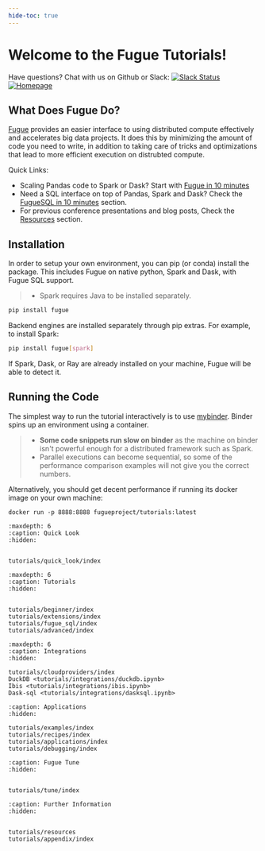 ```yaml
---
hide-toc: true
---
```


# Welcome to the Fugue Tutorials!

Have questions? Chat with us on Github or Slack:
[![Slack Status](https://img.shields.io/badge/slack-join_chat-white.svg?logo=slack&style=social)](http://slack.fugue.ai)
[![Homepage](https://img.shields.io/badge/fugue-source--code-red?logo=github)](https://github.com/fugue-project/fugue)

## What Does Fugue Do?

[Fugue](https://github.com/fugue-project/fugue) provides an easier interface to using distributed compute effectively and accelerates big data projects. It does this by minimizing the amount of code you need to write, in addition to taking care of tricks and optimizations that lead to more efficient execution on distrubted compute.

Quick Links:

* Scaling Pandas code to Spark or Dask? Start with [Fugue in 10 minutes](tutorials/quick_look/ten_minutes.ipynb)
* Need a SQL interface on top of Pandas, Spark and Dask? Check the [FugueSQL in 10 minutes](tutorials/quick_look/ten_minutes_sql.ipynb) section.
* For previous conference presentations and blog posts, Check the [Resources](tutorials/resources.md) section.

## Installation

In order to setup your own environment, you can pip (or conda) install the package. This includes Fugue on native python, Spark and Dask, with Fugue SQL support.

>- Spark requires Java to be installed separately.

```bash
pip install fugue
```

Backend engines are installed separately through pip extras. For example, to install Spark:

```bash
pip install fugue[spark]
```

If Spark, Dask, or Ray are already installed on your machine, Fugue will be able to detect it. 

## Running the Code

The simplest way to run the tutorial interactively is to use [mybinder](https://mybinder.org/v2/gh/fugue-project/tutorials/master). Binder spins up an environment using a container.

>- **Some code snippets run slow on binder** as the machine on binder isn't powerful enough for a distributed framework such as Spark.
>- Parallel executions can become sequential, so some of the performance comparison examples will not give you the correct numbers.

Alternatively, you should get decent performance if running its docker image on your own machine:

```
docker run -p 8888:8888 fugueproject/tutorials:latest
```

```{toctree}
:maxdepth: 6
:caption: Quick Look
:hidden:


tutorials/quick_look/index
```

```{toctree}
:maxdepth: 6
:caption: Tutorials
:hidden:


tutorials/beginner/index
tutorials/extensions/index
tutorials/fugue_sql/index
tutorials/advanced/index
```

```{toctree}
:maxdepth: 6
:caption: Integrations
:hidden:

tutorials/cloudproviders/index
DuckDB <tutorials/integrations/duckdb.ipynb>
Ibis <tutorials/integrations/ibis.ipynb>
Dask-sql <tutorials/integrations/dasksql.ipynb>
```

```{toctree}
:caption: Applications
:hidden:

tutorials/examples/index
tutorials/recipes/index
tutorials/applications/index
tutorials/debugging/index
```

```{toctree}
:caption: Fugue Tune
:hidden:


tutorials/tune/index
```


```{toctree}
:caption: Further Information
:hidden:


tutorials/resources
tutorials/appendix/index
```
